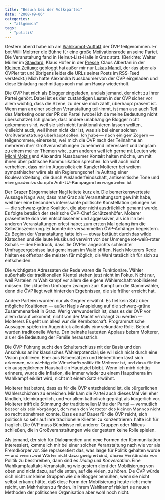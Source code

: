 ```yaml
---
title: "Besuch bei der Volkspartei"
date: "2008-09-06"
categories: 
  - "allgemein"
tags: 
  - "politik"
---
```


Gestern abend habe ich am [Wahlkampf-Auftakt](http://www.oevp.at/neustart08/index.aspx?pageid=32109 "Die Österreichische Volkspartei") der ÖVP teilgenommen. Er bot Willi Molterer die Bühne für eine große Motivationsrede an seine Partei. Die Veranstaltung fand in Helmut-List-Halle in Graz statt. (Berichte: Walter Müller im [Standard](http://derstandard.at/?url=/?id=1220457482173 "derStandard.at: Molterer: '... oder wir sind von der Bühne weg'"), Klaus Höfler in der [Presse](http://diepresse.com/home/politik/innenpolitik/412045/index.do?_vl_backlink=/home/index.do "ÖVP-Wahlkampfauftakt: Mit Volldampf gegen den SPÖ-Chef « DiePresse.com"), Claus Albertani in der [Kleinen Zeitung](http://www.kleinezeitung.at/nachrichten/politik/regierung/1513614/index.do "Die ÖVP kennt nur einen Gegner: Faymann > Kleine Zeitung"); gebloggt hat außer mir nur [Lukas Mandl](http://www.lukasmandl.at/index.php?id=378&tx_ttnews%5Btt_news%5D=470&cHash=64211ada2d "Führungsverantwortung oder 'weg vom Fenster'"), der das aber als ÖVPler tat und übrigens leider die URLs seiner Posts im RSS-Feed versteckt.) Mich hatte Alexandra Nussbaumer von der ÖVP eingeladen und diese Einladung nachmittags noch mal am Handy wiederholt.

Die ÖVP hat mich als Blogger eingeladen, und als jemand, der nicht zu Ihrer Partei gehört. Dabei ist es den zuständigen Leuten in der ÖVP sicher vor allem wichtig, dass die Szene, zu der sie mich zählt, überhaupt präsent ist. Wenn man an einer solchen Veranstaltung teilnimmt, ist man also auch Teil des Marketing oder der PR der Partei (wobei ich da meine Bedeutung nicht überschätze). Ich glaube, dass andere unabhängige Blogger nicht gekommen sind, weil sie sich nicht funktionalisieren lassen wollten, vielleicht auch, weil ihnen nicht klar ist, was sie bei einer solchen Großveranstaltung überhaupt sollen. Ich habe — nach einigem Zögern — teilgenommen, einerseits, weil mich die ÖVP nach der Teilnahme an mehreren ihrer Großveranstaltungen zunehmend interessiert und langsam zu einem meiner Themen wird, zum anderen weil ich gerne mit Leuten wie [Michi Mojzis](http://mojzis.oevp.at/blogs/mojzis/ "Michi Mojzis") und Alexandra Nussbaumer Kontakt halten möchte, um mit ihnen über politische Kommunikation sprechen. Ich will auch nicht verhehlen, dass mir im Augenblick ein Kanzler Molterer bei weitem sympathischer wäre als ein Regierungschef im Auftrag einer Boulevardzeitung, die durch Ausländerfeindschaft, antisemitische Töne und eine gnadenlos dumpfe Anti-EU-Kampagne hervorgetreten ist.

Der Grazer Bürgermeister Nagl leitete kurz ein. Die bemerkenswerteste Aussage Nagls war, dass man Graz als Veranstaltungsort gewählt habe, weil hier eine besonders interessante politische Konstellation gelungen sei — die schwarz-grüne Koalition, die aber nicht ausdrücklich genannt wurde. Es folgte betulich der steirische ÖVP-Chef Schützenhöfer. Molterer präsentierte sich viel entschlossener und aggressiver, als ich ihn bei anderen Veranstaltungen erlebt habe; zum ersten Mal gelang ihm die Selbstinszenierung. Er konnte die versammelten ÖVP-Anhänger begeistern. Zu Beginn der Veranstaltung hatte ich — etwas betäubt durch das wilde Klatschen und die laute Musik und verwirrt von der Unmenge rot-weiß-roter Schals — den Eindruck, dass die ÖVPler angesichts schlechter Umfrageergebnisse laut gemeinsam im Wald pfiffen. Nach Molterers Rede hielten es offenbar die meisten für möglich, die Wahl tatsächlich für sich zu entscheiden.

Die wichtigsten Adressaten der Rede waren die Funktionäre. Wähler außerhalb der traditionellen Klientel stehen jetzt nicht im Fokus. Nicht nur, weil Parteien im Wahlkampf vor allem die eigene Wählerschaft mobilisieren müssen. Die aktuellen Umfragen zwingen zum Kampf um die Stammwähler, denn die ÖVP liegt weit hinter den Ergebnissen, die sie früher erreicht hat.

Andere Parteien wurden nur als Gegner erwähnt. Es fiel kein Satz über mögliche Koalitionen — außer Nagls Anspielung auf die schwarz-grüne Zusammenarbeit in Graz. Wenig verwunderlich ist, dass es der ÖVP vor allem darauf ankommt, nicht von der Macht verdrängt zu werden — Molterers Es geht um alles! war die Kernbotschaft. Programmatische Aussagen spielen im Augenblick allenfalls eine sekundäre Rolle. Betont wurden traditionelle Werte. Den beinahe lautesten Applaus bekam Molterer, als er die Bedeutung der Familie herausstrich.

Die ÖVP-Führung sucht den Schulterschluss mit der Basis und den Anschluss an ihr klassisches Wählerpotenzial; sie will sich nicht durch eine Vision profilieren. Eher aus Nebensätzen und Nebentönen lässt sich erkennen, wie wichtig die Wirtschaftspolitik für Molterer ist, und dass für ihn ein ausgeglichener Haushalt ein Hauptziel bleibt. Wenn ich mich richtig erinnere, wurde die Inflation, die immer wieder zu einem Hauptthema im Wahlkampf erklärt wird, nicht mit einem Satz erwähnt.

Molterer hat betont, dass es für die ÖVP entscheidend ist, die bürgerlichen Wählerschichten zu erreichen. Mir kam die Partei auch dieses Mal viel eher ländlich, kleinbürgerlich, und vor allem katholisch geprägt als bürgerlich vor. Molterer trifft die Stimmung der traditionellen Mitte der Partei — vermutlich besser als sein Vorgänger, dem man den Vertreter des kleinen Mannes nicht so recht abnehmen konnte. Dass es auf Dauer für die ÖVP reicht, sich politisch so sehr auf ihre traditionelle Klientel zu konzentrieren, halte ich für fraglich. Die ÖVP muss Bündnisse mit anderen Gruppen oder Milieus schließen, die in Großveranstaltungen wie der gestern keine Rolle spielen.

Als jemand, der sich für Dialogmedien und neue Formen der Kommunikation interessiert, komme ich mir bei einer solchen Veranstaltung nach wie vor als Fremdkörper vor. Sie repräsentiert das, was lange für Politik gehalten wurde — und wenn zwei Wörter nicht dazu geeignet sind, dieses Verständnis von Politik zu beschreiben, dann sind es _Dialog_ und _Konversation_. Eine Wahlkampfauftakt-Veranstaltung wie gestern dient der Mobilisierung von oben und nicht dazu, auf die unten, auf die vielen, zu hören. Die ÖVP würde sich nicht um kleine Gruppen wie die Blogger bemühen, wenn sie nicht selbst erkannt hätte, daß diese Form der Mobilisierung heute nicht mehr reicht, um Mehrheiten zu finden. In ihrem Wahlkampf riskiert sie neuen Methoden der politischen Organisation aber wohl noch nicht.
